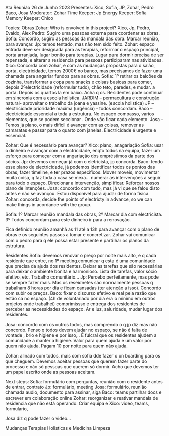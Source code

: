 Ata Reunião 26 de Junho 2023
Presentes: Xico, Sofia, JP, Zohar, Pedro Baco, Josa
Moderator: Zohar
Time Keeper: Jp
Energy Keeper: Sofia
Memory Keeper: Chico

Topics: 
Obras
Zohar: Who is envolved in this project? Xico, Jp, Pedro, Evaldo, Alex
Pedro: Sugiro uma pessoas externa para coordenar as obras.
Sofia: Concordo, sugiro as pessoas da mandala das obra. Marcar reunião, para avançar.
Jp: temos tentado, mas não tem sido feito.
Zohar: espaço entrada deve ser designada para as terapias, reformar o espaço principal, porta arranjada, lugar bonito para terapias. Lugar para dormir precisa de ser repensada, e alterar a residencia para pessoas participaram nas atividades.
Xico: Concorda com zohar, e com as mudanças propostas para o salão, porta, electricidade, temos 2000€ no banco, mas precisamos de fazer uma chamada para angariar fundos para as obras.
Sofia: 1º retirar os balcões da cozinha, transformar a copa para snacks e coisas basicas para comer, depois 2ºelectricidade (reformular tudo),  chão teto, paredes, e mudar. a porta. Depois os quartos la em baixo.
Acha q os. Residentes pode continuar em sincronia com a escola holistica. JARDIM – permacultura e construção natural- aproveitar o trabalho da joana e yassine. (escola holistica)
JP – electricidade prioridade maxima (urgência) - todos concordam.
Baco – electricidade essencial a toda a estrutura. No espaço compasso, varios elementos, que se podem seccionar . Onde vão ficar cada elemento. 
Josa – Temos já plano, o mais dificil é avançar com as coisas, remover as camaratas e passar para o quarto com janelas. Electricidade é urgente e essencial.

Zohar: Que é necessário para avançar?
Xico: plano, anagariação
Sofia: usar o dinheiro e avançar com a electricidade, enqto todos na equipa, fazer um esforço para começar com a angariação dos empréstimos da parte dos sócios.
Jp: devemos começar já com o eletricista, jp concorda.
Baco: tendo esse plano de electricidade, já podemos identificar todos os pontos das obras, fazer timeline, e ter prazos especificos. Mover moveis, movimentar muita coisa, q faz toda a casa se mexa... numerar as intervenções a seguir para todo o espaço. Direcionar a intervenção, simplificar. Reforçar nossos plano de intenções.
Josa: concordo com tudo, mas já vi que se falou disto antes e não se avançou. Estou disponível para ajudar de forma física.
Zohar:  concorda, decide the points of electricty in advance, so we can make things in acordance with the group.

Sofia: 
1º Marcar reunião mandala das obras, 
2º Marcar dia com electricista.
3º Todos concordam para este dinheiro ir para a renovação.

Fica definido reunião amanhã as 11 até a 13h para avançar com o plano de obras e os seguintes passos a tomar e concretizar. Zohar vai comunicar com o pedro para q ele possa estar presente e partilhar os planos da estrutura. 


Residentes
Sofia: devemos renovar o preço por noite mais alto, e q cada residente que entre, no 1º meeting.comunicar q esta é uma comunidade que precisa da ajuda dos residentes. Deixar as tarefas que são necessárias para deixar o ambiente bonita e harmonioso. Lista de tarefas, valor sócio efetivo, etc. Trabalho comunitário... 
Jp: Percebo perfeitamente, mas pode se sempre fazer mais. Mas os reseidnetes são normalmente pessoas q trabalham 8 horas por dia e ficam cansadas (ter atenção a isso). Concordo com subir os preços.
Baco:  fixar o discurso efetivo e real pela razão que estão cá no espaço.
(4h de voluntariado por dia era o minimo em outros projetos onde trabalhei) comprimissso e entrega dos residentes de perceber as necessidades do espaço. Ar e luz, saluridade, mudar lugar dos residentes.

Josa: concordo com os outros todos, mas comprendo o q jp diz mas não concordo. Penso q todos devem ajudar no espaço, se não é falta de vontade , brio e higiene e por isso,.. É fulcral que os residentes ajudem a comunidade a manter a higiene. Valor para quem ajuda e um valor por quem não ajuda. Pagam 10 por noite para quem não ajuda.

Zohar: alinado com todos, mais com sofia dde fazer o on boarding para os que cheguem. Devemos aceitar pessoas que querem fazer parte do processo e não só pessoas que querem só dormir. Acho que devemos ter um papel escrito onde as pessoas aceitam. 

Next steps:
Sofia: formulário com perguntas, reunião com o residente antes de entrar, contrato 
Jp: formulário, meeting
Josa: formulário, reunião chamada audio, documento para assinar, siga
Baco: teams partilhar docs e escrever em colaboração online
Zohar: reorganizar e reativar mandala de residencia que não está operando.  Criar equipa e 
Xico: video, teams, formulario, 

Josa diz q pode fazer o video...




Mudanças 
Terapias Holisticas e Medicina
Limpeza


